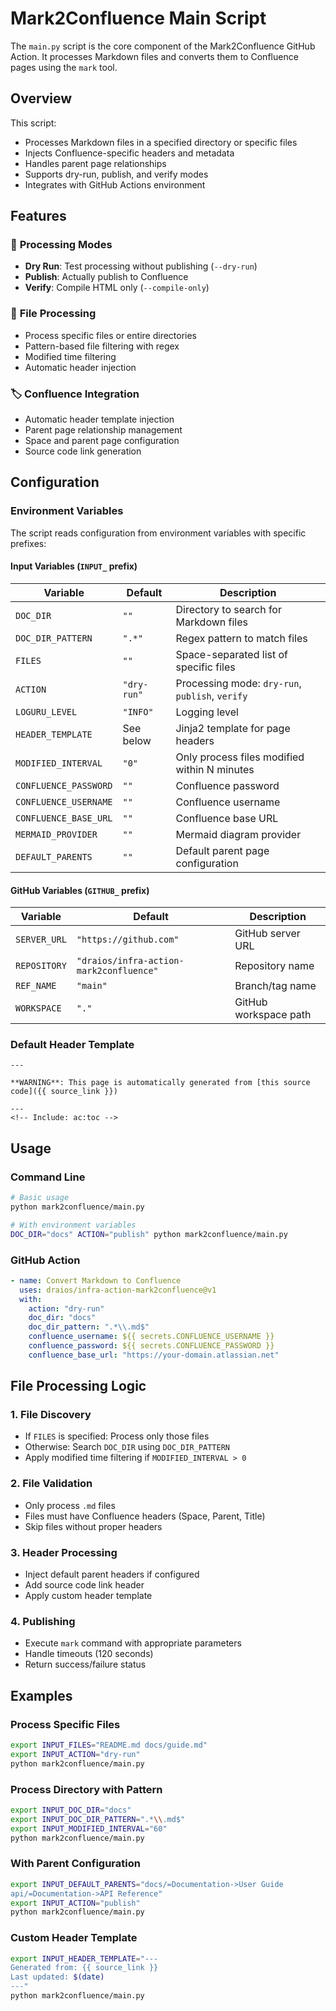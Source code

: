 # Mark2Confluence Main Script

The `main.py` script is the core component of the Mark2Confluence GitHub Action. It processes Markdown files and converts them to Confluence pages using the `mark` tool.

## Overview

This script:
- Processes Markdown files in a specified directory or specific files
- Injects Confluence-specific headers and metadata
- Handles parent page relationships
- Supports dry-run, publish, and verify modes
- Integrates with GitHub Actions environment

## Features

### 🔧 **Processing Modes**
- **Dry Run**: Test processing without publishing (`--dry-run`)
- **Publish**: Actually publish to Confluence
- **Verify**: Compile HTML only (`--compile-only`)

### 📁 **File Processing**
- Process specific files or entire directories
- Pattern-based file filtering with regex
- Modified time filtering
- Automatic header injection

### 🏷️ **Confluence Integration**
- Automatic header template injection
- Parent page relationship management
- Space and parent page configuration
- Source code link generation

## Configuration

### Environment Variables

The script reads configuration from environment variables with specific prefixes:

#### **Input Variables** (`INPUT_` prefix)
| Variable | Default | Description |
|----------|---------|-------------|
| `DOC_DIR` | `""` | Directory to search for Markdown files |
| `DOC_DIR_PATTERN` | `".*"` | Regex pattern to match files |
| `FILES` | `""` | Space-separated list of specific files |
| `ACTION` | `"dry-run"` | Processing mode: `dry-run`, `publish`, `verify` |
| `LOGURU_LEVEL` | `"INFO"` | Logging level |
| `HEADER_TEMPLATE` | See below | Jinja2 template for page headers |
| `MODIFIED_INTERVAL` | `"0"` | Only process files modified within N minutes |
| `CONFLUENCE_PASSWORD` | `""` | Confluence password |
| `CONFLUENCE_USERNAME` | `""` | Confluence username |
| `CONFLUENCE_BASE_URL` | `""` | Confluence base URL |
| `MERMAID_PROVIDER` | `""` | Mermaid diagram provider |
| `DEFAULT_PARENTS` | `""` | Default parent page configuration |

#### **GitHub Variables** (`GITHUB_` prefix)
| Variable | Default | Description |
|----------|---------|-------------|
| `SERVER_URL` | `"https://github.com"` | GitHub server URL |
| `REPOSITORY` | `"draios/infra-action-mark2confluence"` | Repository name |
| `REF_NAME` | `"main"` | Branch/tag name |
| `WORKSPACE` | `"."` | GitHub workspace path |

### Default Header Template

```jinja2
---

**WARNING**: This page is automatically generated from [this source code]({{ source_link }})

---
<!-- Include: ac:toc -->

```

## Usage

### Command Line

```bash
# Basic usage
python mark2confluence/main.py

# With environment variables
DOC_DIR="docs" ACTION="publish" python mark2confluence/main.py
```

### GitHub Action

```yaml
- name: Convert Markdown to Confluence
  uses: draios/infra-action-mark2confluence@v1
  with:
    action: "dry-run"
    doc_dir: "docs"
    doc_dir_pattern: ".*\\.md$"
    confluence_username: ${{ secrets.CONFLUENCE_USERNAME }}
    confluence_password: ${{ secrets.CONFLUENCE_PASSWORD }}
    confluence_base_url: "https://your-domain.atlassian.net"
```

## File Processing Logic

### 1. **File Discovery**
- If `FILES` is specified: Process only those files
- Otherwise: Search `DOC_DIR` using `DOC_DIR_PATTERN`
- Apply modified time filtering if `MODIFIED_INTERVAL > 0`

### 2. **File Validation**
- Only process `.md` files
- Files must have Confluence headers (Space, Parent, Title)
- Skip files without proper headers

### 3. **Header Processing**
- Inject default parent headers if configured
- Add source code link header
- Apply custom header template

### 4. **Publishing**
- Execute `mark` command with appropriate parameters
- Handle timeouts (120 seconds)
- Return success/failure status

## Examples

### **Process Specific Files**
```bash
export INPUT_FILES="README.md docs/guide.md"
export INPUT_ACTION="dry-run"
python mark2confluence/main.py
```

### **Process Directory with Pattern**
```bash
export INPUT_DOC_DIR="docs"
export INPUT_DOC_DIR_PATTERN=".*\\.md$"
export INPUT_MODIFIED_INTERVAL="60"
python mark2confluence/main.py
```

### **With Parent Configuration**
```bash
export INPUT_DEFAULT_PARENTS="docs/=Documentation->User Guide
api/=Documentation->API Reference"
export INPUT_ACTION="publish"
python mark2confluence/main.py
```

### **Custom Header Template**
```bash
export INPUT_HEADER_TEMPLATE="---
Generated from: {{ source_link }}
Last updated: $(date)
---"
python mark2confluence/main.py
```
